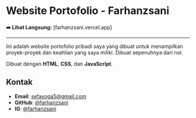 # Website Portofolio - Farhanzsani


**➡️ Lihat Langsung:** [farhanzsani.vercel.app]

---

Ini adalah website portofolio pribadi saya yang dibuat untuk menampilkan proyek-proyek dan keahlian yang saya miliki. Dibuat sepenuhnya dari nol.

Dibuat dengan **HTML**, **CSS**, dan **JavaScript**.

## Kontak

-   **Email**: sefayoga5@gmail.com
-   **GitHub**: [@farhanzsani](https://github.com/farhanzsani)
-   **IG**: [@farhanzsani](https://www.instagram.com/farhanzsani/)

